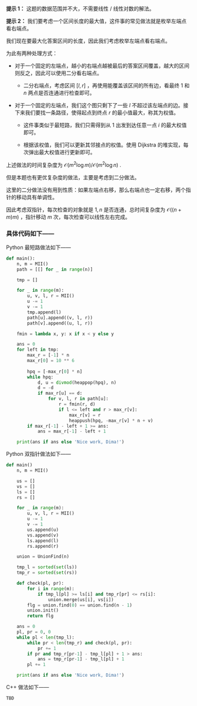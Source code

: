 **提示 1：** 这题的数据范围并不大，不需要线性 / 线性对数的解法。

**提示 2：** 我们要考虑一个区间长度的最大值，这件事的常见做法就是枚举左端点看右端点。

我们现在要最大化答案区间的长度，因此我们考虑枚举左端点看右端点。

为此有两种处理方式：

- 对于一个固定的左端点，越小的右端点越被最后的答案区间覆盖，越大的区间则反之，因此可以使用二分看右端点。

    - 二分右端点，考虑区间 $[l,r]$ ，再使用能覆盖该区间的所有边，看最终 $1$ 和 $n$ 两点是否连通进行检查即可。

- 对于一个固定的左端点，我们这个图只剩下了一些 $l$ 不超过该左端点的边。接下来我们要找一条路径，使得起点到终点 $r$ 的最小值最大，称其为权值。

    - 这件事类似于最短路，我们只需得到从 $1$ 出发到达任意一点 $i$ 的最大权值即可。
    
    - 根据该权值，我们可以更新其邻接点的权值。使用 Dijkstra 的堆实现，每次弹出最大权值进行更新即可。

上述做法的时间复杂度为 $\mathcal{O}(m^2\log m) / \mathcal{O}(m^2\log n)$ .

但是本题也有更优复杂度的做法，主要是考虑到二分做法。

这里的二分做法没有用到性质：如果左端点右移，那么右端点也一定右移，两个指针的移动具有单调性。

因此考虑双指针，每次检查的对象就是 $1,n$ 是否连通，总时间复杂度为 $\mathcal{O}((n+m)m)$ ，指针移动 $m$ 次，每次检查可以线性左右完成。

### 具体代码如下——

Python 最短路做法如下——

```Python []
def main():
    n, m = MII()
    path = [[] for _ in range(n)]

    tmp = []

    for _ in range(m):
        u, v, l, r = MII()
        u -= 1
        v -= 1
        tmp.append(l)
        path[u].append((v, l, r))
        path[v].append((u, l, r))

    fmin = lambda x, y: x if x < y else y

    ans = 0
    for left in tmp:
        max_r = [-1] * n
        max_r[0] = 10 ** 6
        
        hpq = [-max_r[0] * n]
        while hpq:
            d, u = divmod(heappop(hpq), n)
            d = -d
            if max_r[u] == d:
                for v, l, r in path[u]:
                    r = fmin(r, d)
                    if l <= left and r > max_r[v]:
                        max_r[v] = r
                        heappush(hpq, -max_r[v] * n + v)
        if max_r[-1] - left + 1 >= ans:
            ans = max_r[-1] - left + 1

    print(ans if ans else 'Nice work, Dima!')
```

Python 双指针做法如下——

```Python []
def main()
    n, m = MII()

    us = []
    vs = []
    ls = []
    rs = []

    for _ in range(m):
        u, v, l, r = MII()
        u -= 1
        v -= 1
        us.append(u)
        vs.append(v)
        ls.append(l)
        rs.append(r)

    union = UnionFind(n)

    tmp_l = sorted(set(ls))
    tmp_r = sorted(set(rs))

    def check(pl, pr):
        for i in range(m):
            if tmp_l[pl] >= ls[i] and tmp_r[pr] <= rs[i]:
                union.merge(us[i], vs[i])
        flg = union.find(0) == union.find(n - 1)
        union.init()
        return flg

    ans = 0
    pl, pr = 0, 0
    while pl < len(tmp_l):
        while pr < len(tmp_r) and check(pl, pr):
            pr += 1
        if pr and tmp_r[pr-1] - tmp_l[pl] + 1 > ans:
            ans = tmp_r[pr-1] - tmp_l[pl] + 1
        pl += 1

    print(ans if ans else 'Nice work, Dima!')
```

C++ 做法如下——

```cpp []
TBD
```
